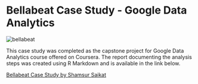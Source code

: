 # Bellabeat Case Study - Google Data Analytics

![bellabeat](https://user-images.githubusercontent.com/33664542/167725112-07c1304d-1c12-4316-99f9-77878497d5ee.JPG)

This case study was completed as the capstone project for Google Data Analytics course offered on Coursera. The report documenting the analysis steps was created using R Markdown and is available in the link below.

[Bellabeat Case Study by Shamsur Saikat](http://rpubs.com/ssaikat/900877)
